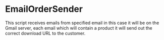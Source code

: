 # EmailOrderSender
This script receives emails from specified email in this case it will be on the Gmail server, each email which will contain a product it will send out the correct download URL to the customer.
